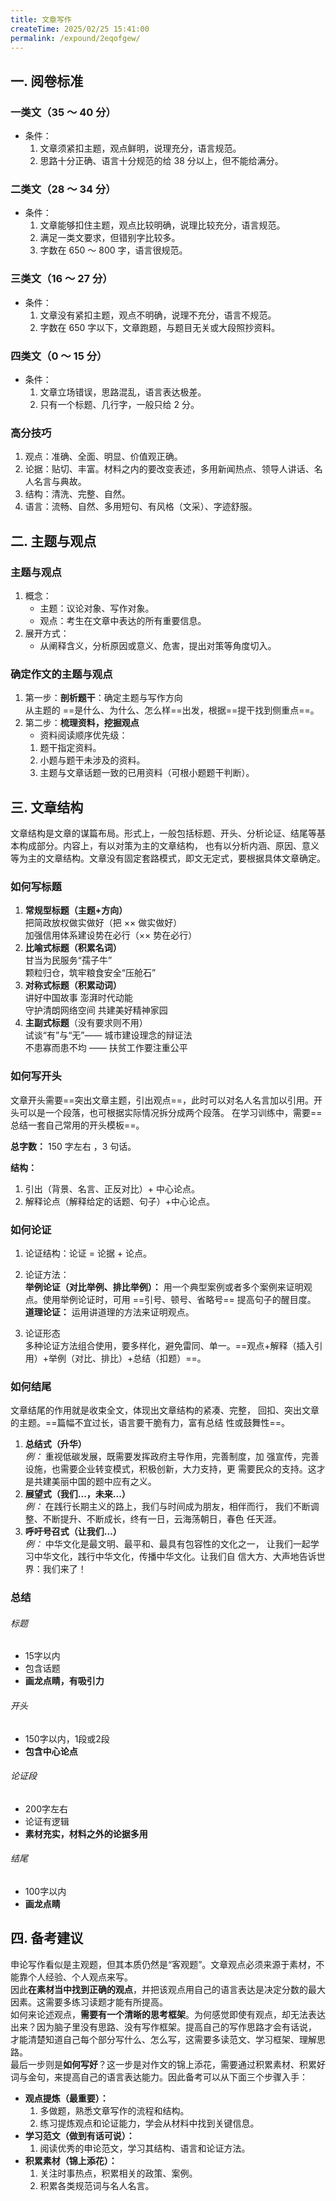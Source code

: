 ```yaml
---
title: 文章写作
createTime: 2025/02/25 15:41:00
permalink: /expound/2eqofgew/
---
```


## 一. 阅卷标准

### 一类文（35 ～ 40 分）

- 条件：
  1. 文章须紧扣主题，观点鲜明，说理充分，语言规范。
  2. 思路十分正确、语言十分规范的给 38 分以上，但不能给满分。

### 二类文（28 ～ 34 分）
- 条件：
  1. 文章能够扣住主题，观点比较明确，说理比较充分，语言规范。
  2. 满足一类文要求，但错别字比较多。
  3. 字数在 650 ～ 800 字，语言很规范。
### 三类文（16 ～ 27 分）
- 条件：
  1. 文章没有紧扣主题，观点不明确，说理不充分，语言不规范。
  2. 字数在 650 字以下，文章跑题，与题目无关或大段照抄资料。
### 四类文（0 ～ 15 分）
- 条件：
  1. 文章立场错误，思路混乱，语言表达极差。
  2. 只有一个标题、几行字，一般只给 2 分。

### 高分技巧

1. 观点：准确、全面、明显、价值观正确。
2. 论据：贴切、丰富。材料之内的要改变表述，多用新闻热点、领导人讲话、名人名言与典故。
3. 结构：清洗、完整、自然。
4. 语言：流畅、自然、多用短句、有风格（文采）、字迹舒服。


## 二. 主题与观点

### 主题与观点
1. 概念：
   - 主题：议论对象、写作对象。
   - 观点：考生在文章中表达的所有重要信息。
2. 展开方式：
   - 从阐释含义，分析原因或意义、危害，提出对策等角度切入。

### 确定作文的主题与观点

1. 第一步：**剖析题干**：确定主题与写作方向  
从主题的 ==是什么、为什么、怎么样==出发，根据==提干找到侧重点==。
2. 第二步：**梳理资料，挖掘观点**
   - 资料阅读顺序优先级：
   1. 题干指定资料。
   2. 小题与题干未涉及的资料。
   3. 主题与文章话题一致的已用资料（可根小题题干判断）。

## 三. 文章结构

文章结构是文章的谋篇布局。形式上，一般包括标题、开头、分析论证、结尾等基本构成部分。内容上，有以对策为主的文章结构，
也有以分析内涵、原因、意义等为主的文章结构。文章没有固定套路模式，即文无定式，要根据具体文章确定。

### 如何写标题

1. **常规型标题（主题+方向）**  
   把简政放权做实做好（把 ×× 做实做好）  
   加强信用体系建设势在必行（×× 势在必行）
2. **比喻式标题（积累名词）**  
   甘当为民服务“孺子牛”  
   颗粒归仓，筑牢粮食安全“压舱石”  
3. **对称式标题（积累动词）**  
   讲好中国故事 澎湃时代动能  
   守护清朗网络空间 共建美好精神家园  
4. **主副式标题**（没有要求则不用）  
   试谈“有”与“无”—— 城市建设理念的辩证法  
   不患寡而患不均 —— 扶贫工作要注重公平

### 如何写开头
文章开头需要==突出文章主题，引出观点==，此时可以对名人名言加以引用。开头可以是一个段落，也可根据实际情况拆分成两个段落。
在学习训练中，需要==总结一套自己常用的开头模板==。  

**总字数：** 150 字左右 ，3 句话。  

**结构：**
1. 引出（背景、名言、正反对比）+ 中心论点。
2. 解释论点（解释给定的话题、句子）+中心论点。


### 如何论证

1. 论证结构：论证 = 论据 + 论点。

2. 论证方法：  
**举例论证（对比举例、排比举例）：** 用一个典型案例或者多个案例来证明观点。使用举例论证时，可用 ==引号、顿号、省略号== 提高句子的醒目度。  
**道理论证：** 运用讲道理的方法来证明观点。

3. 论证形态  
多种论证方法组合使用，要多样化，避免雷同、单一。==观点+解释（插入引用）+举例（对比、排比）+总结（扣题）==。

### 如何结尾

文章结尾的作用就是收束全文，体现出文章结构的紧凑、完整，
回扣、突出文章的主题。==篇幅不宜过长，语言要干脆有力，富有总结
性或鼓舞性==。
1. **总结式（升华）**  
   _例：_ 重视低碳发展，既需要发挥政府主导作用，完善制度，加
   强宣传，完善设施，也需要企业转变模式，积极创新，大力支持，更
   需要民众的支持。这才是共建美丽中国的题中应有之义。
2. **展望式（我们...，未来...）**  
   _例：_ 在践行长期主义的路上，我们与时间成为朋友，相伴而行，
   我们不断调整、不断提升、不断成长，终有一日，云海荡朝日，春色
   任天涯。
3. **呼吁号召式（让我们...）**  
   _例：_ 中华文化是最文明、最平和、最具有包容性的文化之一，
   让我们一起学习中华文化，践行中华文化，传播中华文化。让我们自
   信大方、大声地告诉世界：我们来了！

### 总结

###### 标题
- 15字以内
- 包含话题
- **画龙点睛，有吸引力**

###### 开头
- 150字以内，1段或2段
- **包含中心论点**

###### 论证段
- 200字左右
- 论证有逻辑
- **素材充实，材料之外的论据多用**

###### 结尾
- 100字以内
- **画龙点睛**



## 四. 备考建议

申论写作看似是主观题，但其本质仍然是“客观题”。文章观点必须来源于素材，不能靠个人经验、个人观点来写。  
因此**在素材当中找到正确的观点**，并把该观点用自己的语言表达是决定分数的最大因素。这需要多练习读题才能有所提高。  
如何来论述观点，**需要有一个清晰的思考框架**。为何感觉即使有观点，却无法表达出来？因为脑子里没有思路、没有写作框架。提高自己的写作思路才会有话说，
才能清楚知道自己每个部分写什么、怎么写，这需要多读范文、学习框架、理解思路。  
最后一步则是**如何写好**？这一步是对作文的锦上添花，需要通过积累素材、积累好词与金句，来提高自己的语言表达能力。因此备考可以从下面三个步骤入手：

- **观点提炼（最重要）：**
  1. 多做题，熟悉文章写作的流程和结构。
  2. 练习提炼观点和论证能力，学会从材料中找到关键信息。
- **学习范文（做到有话可说）：**
  1. 阅读优秀的申论范文，学习其结构、语言和论证方法。
- **积累素材（锦上添花）：**
  1. 关注时事热点，积累相关的政策、案例。
  2. 积累各类规范词与名人名言。





